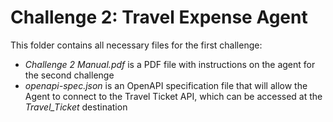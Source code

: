 # Challenge 2: Travel Expense Agent

This folder contains all necessary files for the first challenge:
- *Challenge 2 Manual.pdf* is a PDF file with instructions on the agent for the second challenge
- *openapi-spec.json* is an OpenAPI specification file that will allow the Agent to connect to the Travel Ticket API, which can be accessed at the *Travel_Ticket* destination
